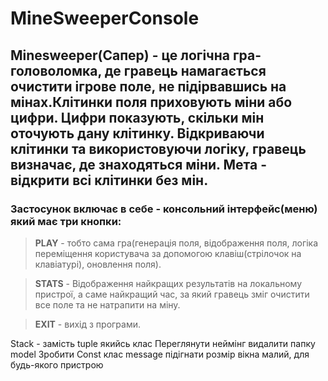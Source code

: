 # MineSweeperConsole

## Minesweeper(Сапер) - це логічна гра-головоломка, де гравець намагається очистити ігрове поле, не підірвавшись на мінах.Клітинки поля приховують міни або цифри. Цифри показують, скільки мін оточують дану клітинку. Відкриваючи клітинки та використовуючи логіку, гравець визначає, де знаходяться міни. Мета - відкрити всі клітинки без мін.

### Застосунок включає в себе - консольний інтерфейс(меню) який має три кнопки: 
> **PLAY** - тобто сама гра(генерація поля, відображення поля, логіка переміщення користувача за допомогою клавіш(стрілочок на клавіатурі), оновлення поля).

> **STATS** - Відображення найкращих результатів на локальному пристрої, а саме найкращий час, за який гравець зміг очистити все поле та не натрапити на міну.

> **EXIT** - вихід з програми.


Stack<tuple> - замість tuple якийсь клас
Переглянути неймінг
видалити папку model
Зробити Const клас message
підігнати розмір вікна малий, для будь-якого пристрою